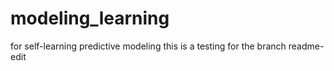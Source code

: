# modeling_learning
for self-learning predictive modeling
this is a testing for the branch readme-edit

